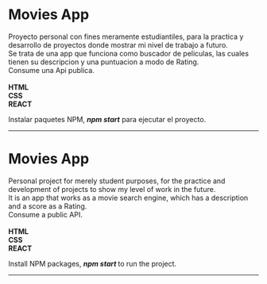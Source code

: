 # Movies App
Proyecto personal con fines meramente estudiantiles, para la practica y desarrollo de proyectos donde mostrar mi nivel de trabajo a futuro.
<br>
Se trata de una app que funciona como buscador de peliculas, las cuales tienen su descripcion y una puntuacion a modo de Rating.
<br>
Consume una Api publica.
<br>
<br>
<b>
HTML
<br>
CSS
<br>
REACT
</b>

Instalar paquetes NPM, <b><i>npm start</b></i> para ejecutar el proyecto.
<hr>

# Movies App
Personal project for merely student purposes, for the practice and development of projects to show my level of work in the future.
<br>
It is an app that works as a movie search engine, which has a description and a score as a Rating.
<br>
Consume a public API.
<br>
<br>
<b>
HTML
<br>
CSS
<br>
REACT
</b>

Install NPM packages, <b> <i> npm start </b> </i> to run the project.
<hr>
